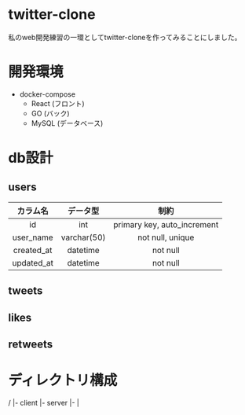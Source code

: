 # twitter-clone
私のweb開発練習の一環としてtwitter-cloneを作ってみることにしました。

# 開発環境
- docker-compose
  - React (フロント)
  - GO (バック) 
  - MySQL (データベース)

# db設計
## users
| カラム名 | データ型 | 制約 |
| :---: | :---: | :---: |
| id | int | primary key, auto_increment |
| user_name | varchar(50) | not null, unique |
| created_at | datetime | not null |
| updated_at | datetime | not null |

## tweets
## likes
## retweets



# ディレクトリ構成
/
|- client
|- server
|-
|

